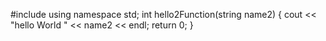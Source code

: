 #include <iostream>
using namespace std;
int hello2Function(string name2)
  {
    cout << "hello World " << name2 << endl;
    return 0;
  }
